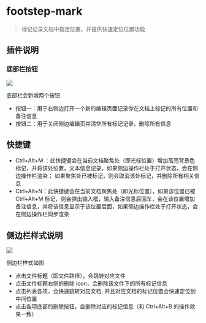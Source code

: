 # footstep-mark

> 标记记录文档中指定位置，并提供快速定位位置功能

## 插件说明

### 底部栏按钮

![](https://qiniu.img.chenkai.xyz/footstep-mark.png)

底部栏会新增两个按钮

- 按钮一：用于右侧边打开一个新的编辑页面记录你在文档上标记的所有位置和备注信息
- 按钮二：用于关闭侧边编辑页并清空所有标记记录，删除所有信息

## 快捷键

- Ctrl+Alt+M ：此快捷键会在当前文档聚焦处（即光标位置）增加高亮背景色标记，并将该处位置，文本信息记录，如果侧边操作栏处于打开状态，会在侧边操作栏渲染； 如果聚焦处已被标记，则会取消该处标记，并删除所有相关信息
- Ctrl+Alt+N：此快捷键会在当前文档聚焦处（即光标位置），如果该位置已被 Ctrl+Alt+M 标记，则会弹出输入框，输入备注信息后回车，会在该位置增加备注信息，并将该信息显示于该位置后面，如果侧边操作栏处于打开状态，会在侧边操作栏同步渲染

## 侧边栏样式说明

![](https://qiniu.img.chenkai.xyz/footstep-mark10.png)

侧边栏样式如图

- 点击文件标题（即文件路径），会跳转对应文件
- 点击文件标题右侧的删除 icon，会删除该文件下的所有标记信息
- 点击列表各项，会快速跳转对应文档, 并且对应文档的标记位置会快速定位到中间位置
- 点击各项底部的删除按钮，会删除对应的标记信息（和 Ctrl+Alt+B 的操作效果一致）

